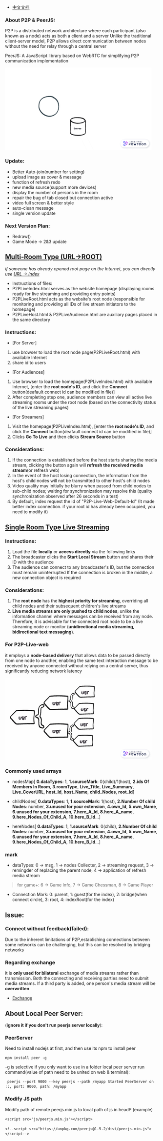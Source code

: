 - [中文文档](README_CN.md)

### **About P2P & PeerJS**:
P2P is a distributed network architecture where each participant (also known as a node) acts as both a client and a server
Unlike the traditional client-server model, P2P allows direct communication between nodes without the need for relay through a central server

PeerJS: A JavaScript library based on WebRTC for simplifying P2P communication implementation

![P2PGIF](https://github.com/aiksxd/material/blob/main/img/P2PGIF.gif)

### Update:
+ Better Auto-join(number for setting)
+ upload image as cover & message
+ function of refresh redo
+ new media source(support more devices)
+ display the number of persons in the room
+ repair the bug of tab closed but connection active
+ video full screen & better style
+ auto-clean message
+ single version update

### Next Version Plan:
+ Redraw()
+ Game Mode -> 2&3 update

## [Multi-Room Type (URL->ROOT)](https://aiksxd.github.io/P2PLiveRoot.html)
*if someone has already opened root page on the Internet, you can directly use [URL -> Index](https://aiksxd.github.io/P2PLiveIndex.html)*
+ Instructions of files:
+ P2PLiveIndex.html serves as the website homepage (displaying rooms ready for live streaming and providing entry points)
+ P2PLiveRoot.html acts as the website's root node (responsible for monitoring and providing all IDs of live stream initiators to the homepage)
+ P2PLiveHost.html & P2PLiveAudience.html are auxiliary pages placed in the same directory
### Instructions:
+ [For Server]
1. use browser to load the root node page(P2PLiveRoot.html) with available Internet
2. share id to users
+ [For Audiences]
1. Use browser to load the homepage(P2PLiveIndex.html) with available Internet, [enter the **root node's ID**, and click the **Connect** button(deafault connect id can be modified in file)]
2. After completing step one, audience members can view all active live streaming rooms under the root node (based on the connectivity status of the live streaming pages)
+ [For Streamers]
1. Visit the homepage(P2PLiveIndex.html), [enter the **root node's ID**, and click the **Connect** button(deafault connect id can be modified in file)]
2. Clicks **Go To Live** and then clicks **Stream Source** button

### **Considerations**:
1. If the connection is established before the host starts sharing the media stream, clicking the button again will **refresh the received media stream**(or refresh web)
2. In the event of the host losing connection, the information from the host's child nodes will not be transmitted to other host's child nodes
3. Video quality may initially be blurry when passed from child nodes to sub-child nodes; waiting for synchronization may resolve this (quality synchronization observed after 26 seconds in a test)
4. By default, index request the id of "P2P-Live-Web-Default-Id" (It made better index connection. if your root id has already been occupied, you need to modify it)


## [Single Room Type Live Streaming](https://aiksxd.github.io/SingleP2PLiveVersion.html)
### Instructions:
1. Load the file **locally** or **access directly** via the following links
2. The broadcaster clicks the **Start Local Stream** button and shares their ID with the audience
3. The audience can connect to any broadcaster's ID, but the connection must remain uninterrupted If the connection is broken in the middle, a new connection object is required

### **Considerations**:
1. The **root node** has the **highest priority for streaming**, overriding all child nodes and their subsequent children's live streams
2. **Live media streams are only pushed to child nodes**, unlike the information channel where messages can be received from any node. Therefore, it is advisable for the connected root node to be a live streaming node or monitor (**unidirectional media streaming, bidirectional text messaging**).

### For **P2P-Live-web**
 it employs a **node-based delivery** that allows data to be passed directly from one node to another, enabling the same text interaction message to be received by anyone connected without relying on a central server, thus significantly reducing network latency
 
 ![DeliverGIF](https://github.com/aiksxd/material/blob/main/img/DeliverGIF.gif)

### Commonly used arrays
+ nodesMap[ **0.dataTypes**: 1, **1.sourceMark**: 0(child)/1(host), **2.ids Of Members In Room**, **3.roomType**, **Live_Title**, **Live_Summary**, **Live_CoverURL**, **host_Id**, **host_Name**, **child_Nodes**, **root_Id**]

+ childNodes[ **0.dataTypes**: 1, **1.sourceMark**: 1(host), **2.Number Of child Nodes**: number, **3.unused for your extension**, **4.own_Id**, **5.own_Name**, **6.unused for your extension**, **7.here_A_Id**, **8.here_A_name**, **9.here_Nodes_Of_Child_A**, **10.here_B_Id**...]

+ hereNodes[ **0.dataTypes**: 1, **1.sourceMark**: 0(child), **2.Number Of child Nodes**: number, **3.unused for your extension**, **4.own_Id**, **5.own_Name**, **6.unused for your extension**, **7.here_A_Id**, **8.here_A_name**, **9.here_Nodes_Of_Child_A**, **10.here_B_Id**...]

### mark
+ dataTypes: 0 -> msg, 1 -> nodes Collecter, 2 -> streaming request, 3 -> remingder of replacing the parent node, 4 -> application of refresh media stream
> for game+: 6 -> Game Info, 7 -> Game Chessman, 8 -> Game Player

+ Connection Mark: 0: parent, 1: guest(for the index), 2: bridge(when connect circle), 3: root, 4: indexRoot(for the index)

## Issue: 
### Connect without feedback(failed):
Due to the inherent limitations of P2P,establishing connections between some networks can be challenging, but this can be resolved by bridging networks

### Regarding **exchange**
it is **only used for bilateral** exchange of media streams rather than transmission. Both the connecting and receiving parties need to submit media streams. If a third party is added, one person's media stream will be **overwritten**
- [Exchange](https://aiksxd.github.io/exchange.html)

## **About Local Peer Server**:

(**ignore it if you don't run peerjs server locally**):

### PeerServer
Need to install nodejs at first, and then use its npm to install peer
```
npm install peer -g
```
-g is selective if you only want to use in a folder
local peer server run command(value of path need to be united on web & terminal):
```
 peerjs --port 9000 --key peerjs --path /myapp Started PeerServer on ::, port: 9000, path: /myapp
```
### Modify JS path
Modify path of remote peerjs.min.js to local path of js in headP (example)
```
<script src="js/peerjs.min.js"></script>

<!--script src="https://unpkg.com/peerjs@1.5.2/dist/peerjs.min.js"></script-->
```
